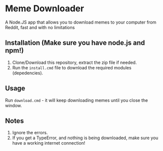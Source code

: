 # Meme Downloader
A Node.JS app that allows you to download memes to your computer from Reddit, fast and with no limitations

## Installation (Make sure you have node.js and npm!)
1. Clone/Download this repository, extract the zip file if needed.
2. Run the `install.cmd` file to download the required modules (depedencies).

## Usage
Run `download.cmd` - it will keep downloading memes until you close the window.

## Notes
1. Ignore the errors.
2. If you get a TypeError, and nothing is being downloaded, make sure you have a working internet connection!
